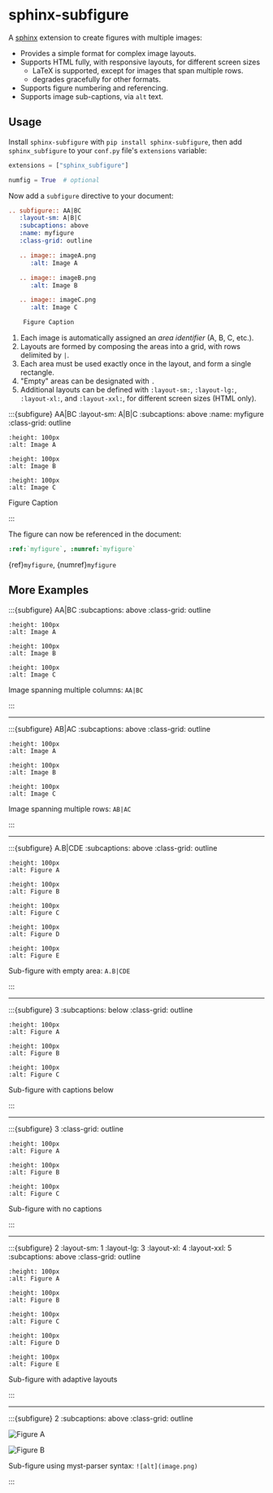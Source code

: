 # sphinx-subfigure

A [sphinx](https://www.sphinx-doc.org) extension to create figures with multiple images:

- Provides a simple format for complex image layouts.
- Supports HTML fully, with responsive layouts, for different screen sizes
  - LaTeX is supported, except for images that span multiple rows.
  - degrades gracefully for other formats.
- Supports figure numbering and referencing.
- Supports image sub-captions, via `alt` text.

## Usage

Install `sphinx-subfigure` with `pip install sphinx-subfigure`,
then add `sphinx_subfigure` to your `conf.py` file's `extensions` variable:

```python
extensions = ["sphinx_subfigure"]

numfig = True  # optional
```

Now add a `subfigure` directive to your document:

```restructuredtext
.. subfigure:: AA|BC
   :layout-sm: A|B|C
   :subcaptions: above
   :name: myfigure
   :class-grid: outline

   .. image:: imageA.png
      :alt: Image A

   .. image:: imageB.png
      :alt: Image B

   .. image:: imageC.png
      :alt: Image C

    Figure Caption
```

1. Each image is automatically assigned an *area identifier* (A, B, C, etc.).
2. Layouts are formed by composing the areas into a grid, with rows delimited by `|`.
3. Each area must be used exactly once in the layout, and form a single rectangle.
4. "Empty" areas can be designated with `.`
5. Additional layouts can be defined with `:layout-sm:`, `:layout-lg:`, `:layout-xl:`, and `:layout-xxl:`, for different screen sizes (HTML only).

:::{subfigure} AA|BC
:layout-sm: A|B|C
:subcaptions: above
:name: myfigure
:class-grid: outline

```{image} _static/A.png
:height: 100px
:alt: Image A
```

```{image} _static/B.png
:height: 100px
:alt: Image B
```

```{image} _static/C.png
:height: 100px
:alt: Image C
```

Figure Caption

:::

The figure can now be referenced in the document:

```restructuredtext
:ref:`myfigure`, :numref:`myfigure`
```

{ref}`myfigure`, {numref}`myfigure`

## More Examples

:::{subfigure} AA|BC
:subcaptions: above
:class-grid: outline

```{image} _static/A.png
:height: 100px
:alt: Image A
```

```{image} _static/B.png
:height: 100px
:alt: Image B
```

```{image} _static/C.png
:height: 100px
:alt: Image C
```

Image spanning multiple columns: `AA|BC`

:::

---

:::{subfigure} AB|AC
:subcaptions: above
:class-grid: outline

```{image} _static/A.png
:height: 100px
:alt: Image A
```

```{image} _static/B.png
:height: 100px
:alt: Image B
```

```{image} _static/C.png
:height: 100px
:alt: Image C
```

Image spanning multiple rows: `AB|AC`

:::

---

:::{subfigure} A.B|CDE
:subcaptions: above
:class-grid: outline

```{image} _static/A.png
:height: 100px
:alt: Figure A
```

```{image} _static/B.png
:height: 100px
:alt: Figure B
```

```{image} _static/C.png
:height: 100px
:alt: Figure C
```

```{image} _static/D.png
:height: 100px
:alt: Figure D
```

```{image} _static/E.png
:height: 100px
:alt: Figure E
```

Sub-figure with empty area: `A.B|CDE`

:::

---

:::{subfigure} 3
:subcaptions: below
:class-grid: outline

```{image} _static/A.png
:height: 100px
:alt: Figure A
```

```{image} _static/B.png
:height: 100px
:alt: Figure B
```

```{image} _static/C.png
:height: 100px
:alt: Figure C
```

Sub-figure with captions below

:::

---

:::{subfigure} 3
:class-grid: outline

```{image} _static/A.png
:height: 100px
:alt: Figure A
```

```{image} _static/B.png
:height: 100px
:alt: Figure B
```

```{image} _static/C.png
:height: 100px
:alt: Figure C
```

Sub-figure with no captions

:::

---

:::{subfigure} 2
:layout-sm: 1
:layout-lg: 3
:layout-xl: 4
:layout-xxl: 5
:subcaptions: above
:class-grid: outline

```{image} _static/A.png
:height: 100px
:alt: Figure A
```

```{image} _static/B.png
:height: 100px
:alt: Figure B
```

```{image} _static/C.png
:height: 100px
:alt: Figure C
```

```{image} _static/D.png
:height: 100px
:alt: Figure D
```

```{image} _static/E.png
:height: 100px
:alt: Figure E
```

Sub-figure with adaptive layouts

:::

---

:::{subfigure} 2
:subcaptions: above
:class-grid: outline

![Figure A](_static/A.png)

![Figure B](_static/B.png)

Sub-figure using myst-parser syntax: `![alt](image.png)`

:::
